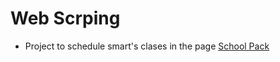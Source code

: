 # Web Scrping

* Project to schedule smart's clases in the page [School Pack](https://schoolpack.smart.edu.co/idiomas/alumnos.aspx)
